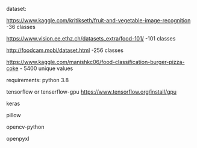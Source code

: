 dataset:

https://www.kaggle.com/kritikseth/fruit-and-vegetable-image-recognition -36 classes

https://www.vision.ee.ethz.ch/datasets_extra/food-101/ -101 classes

http://foodcam.mobi/dataset.html -256 classes

https://www.kaggle.com/manishkc06/food-classification-burger-pizza-coke - 5400 unique values


requirements:
python 3.8

tensorflow or tenserflow-gpu https://www.tensorflow.org/install/gpu

keras

pillow

opencv-python

openpyxl
